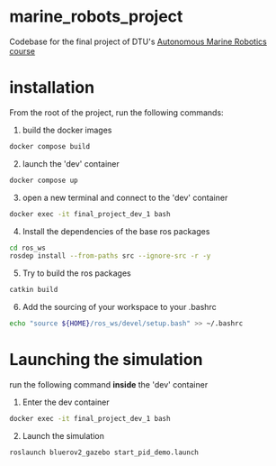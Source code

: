 # marine_robots_project
Codebase for the final project of DTU's [Autonomous Marine Robotics course](https://kurser.dtu.dk/course/34763)


# installation
From the root of the project, run the following commands:
1. build the docker images
```bash
docker compose build
```
2. launch the 'dev' container
```bash
docker compose up
```
3. open a new terminal and connect to the 'dev' container
```bash
docker exec -it final_project_dev_1 bash
```
4. Install the dependencies of the base ros packages
```bash
cd ros_ws
rosdep install --from-paths src --ignore-src -r -y
```
5. Try to build the ros packages
```bash
catkin build
```
6. Add the sourcing of your workspace to your .bashrc
```bash
echo "source ${HOME}/ros_ws/devel/setup.bash" >> ~/.bashrc
```

# Launching the simulation
run the following command **inside** the 'dev' container
1. Enter the dev container
```bash
docker exec -it final_project_dev_1 bash
```
2. Launch the simulation
```bash
roslaunch bluerov2_gazebo start_pid_demo.launch
```